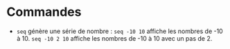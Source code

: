 # Commandes

* `seq` génère une série de nombre :
    `seq -10 10` affiche les nombres de -10 à 10.
    `seq -10 2 10` affiche les nombres de -10 à 10 avec un pas de 2.